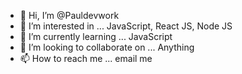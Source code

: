- 👋 Hi, I’m @Pauldevwork
- 👀 I’m interested in ... JavaScript, React JS, Node JS
- 🌱 I’m currently learning ... JavaScript
- 💞️ I’m looking to collaborate on ... Anything
- 📫 How to reach me ... email me

<!---
Pauldevwork/Pauldevwork is a ✨ special ✨ repository because its `README.md` (this file) appears on your GitHub profile.
You can click the Preview link to take a look at your changes.
--->
